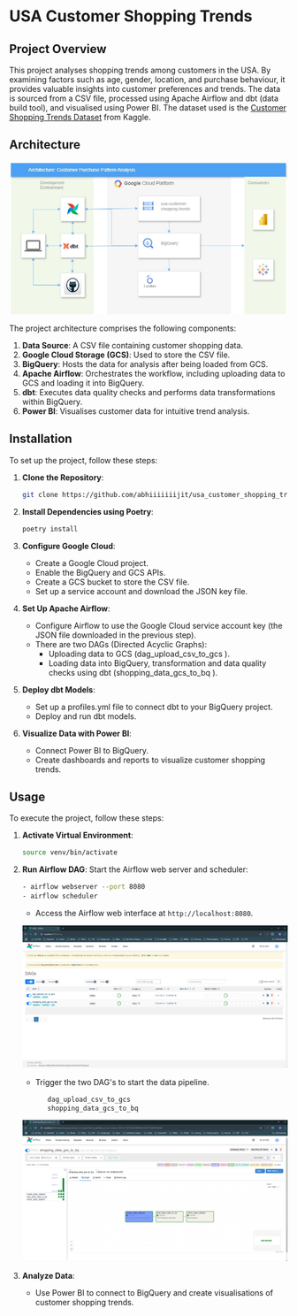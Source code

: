 # USA Customer Shopping Trends

## Project Overview

This project analyses shopping trends among customers in the USA. By examining factors such as age, gender, location, and purchase behaviour, it provides valuable insights into customer preferences and trends. The data is sourced from a CSV file, processed using Apache Airflow and dbt (data build tool), and visualised using Power BI. The dataset used is the [Customer Shopping Trends Dataset](https://www.kaggle.com/datasets/bhadramohit/customer-shopping-latest-trends-dataset) from Kaggle.

## Architecture
![Architecture](/diagrams/Architecture.jpg)

The project architecture comprises the following components:

1. **Data Source**: A CSV file containing customer shopping data.
2. **Google Cloud Storage (GCS)**: Used to store the CSV file.
3. **BigQuery**: Hosts the data for analysis after being loaded from GCS.
4. **Apache Airflow**: Orchestrates the workflow, including uploading data to GCS and loading it into BigQuery.
5. **dbt**: Executes data quality checks and performs data transformations within BigQuery.
6. **Power BI**: Visualises customer data for intuitive trend analysis.

## Installation

To set up the project, follow these steps:

1. **Clone the Repository**:
   ```sh
   git clone https://github.com/abhiiiiiiijit/usa_customer_shopping_trends.git
   ```

2. **Install Dependencies using Poetry**:
   ```sh
   poetry install
   ```

3. **Configure Google Cloud**:
    - Create a Google Cloud project.
    - Enable the BigQuery and GCS APIs.
    - Create a GCS bucket to store the CSV file.
    - Set up a service account and download the JSON key file.


4. **Set Up Apache Airflow**:

    - Configure Airflow to use the Google Cloud service account key (the JSON file downloaded in the previous step).
    - There are two DAGs (Directed Acyclic Graphs):
        - Uploading data to GCS (dag_upload_csv_to_gcs ).
        - Loading data into BigQuery, transformation and data quality checks using dbt (shopping_data_gcs_to_bq ).


5. **Deploy dbt Models**:
   - Set up a profiles.yml file to connect dbt to your BigQuery project.
   - Deploy and run dbt models.


7. **Visualize Data with Power BI**:
   - Connect Power BI to BigQuery.
   - Create dashboards and reports to visualize customer shopping trends.

## Usage

To execute the project, follow these steps:

1. **Activate Virtual Environment**:
   ```sh
   source venv/bin/activate
   ```

2. **Run Airflow DAG**:
    Start the Airflow web server and scheduler:
    ```sh
    - airflow webserver --port 8080
    - airflow scheduler
    ```

   - Access the Airflow web interface at `http://localhost:8080`.

   ![Airflow UI](/diagrams/Airflow_UI.png)

   - Trigger the two DAG's to start the data pipeline.
      ```
         dag_upload_csv_to_gcs
         shopping_data_gcs_to_bq
      ```
   ![Airflow_gcs_2_bq_dag](/diagrams/Airflow_gcs_2_bq_dag.png)


3. **Analyze Data**:
   - Use Power BI to connect to BigQuery and create visualisations of customer shopping trends.


